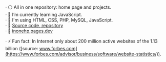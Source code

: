 
· ⚪ All in one repository: home page and projects.  
· 🌱 I’m currently learning JavaScript.  
· 🦝 I'm using HTML, CSS, PHP, MySQL, JavaScript.  
· 📁 [Source code, repository](https://github.com/inonehp/inonehp.pages.dev)  
· 🔗 [inonehp.pages.dev](https://inonehp.pages.dev/)   
  
· ⚡ Fun fact: In Internet only about 200 million active websites of the 1.13 billion ([source: www.forbes.com](https://www.forbes.com/advisor/business/software/website-statistics/)).  


<!--
**inonehp/inonehp** is a ✨ _special_ ✨ repository because its `README.md` (this file) appears on your GitHub profile.

Here are some ideas to get you started:

- 🔭 I’m currently working on ...
- 🌱 I’m currently learning ...
- 👯 I’m looking to collaborate on ...
- 🤔 I’m looking for help with ...
- 💬 Ask me about ...
- 📫 How to reach me: ...
- 😄 Pronouns: ...
- ⚡ Fun fact: ...
-->


